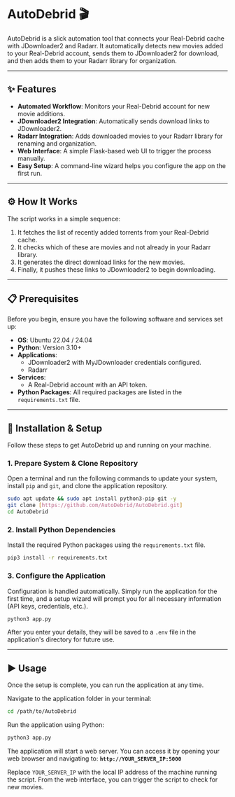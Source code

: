 # AutoDebrid 🎬

AutoDebrid is a slick automation tool that connects your Real-Debrid cache with JDownloader2 and Radarr. It automatically detects new movies added to your Real-Debrid account, sends them to JDownloader2 for download, and then adds them to your Radarr library for organization.

***

## ✨ Features

* **Automated Workflow**: Monitors your Real-Debrid account for new movie additions.
* **JDownloader2 Integration**: Automatically sends download links to JDownloader2.
* **Radarr Integration**: Adds downloaded movies to your Radarr library for renaming and organization.
* **Web Interface**: A simple Flask-based web UI to trigger the process manually.
* **Easy Setup**: A command-line wizard helps you configure the app on the first run.

***

## ⚙️ How It Works

The script works in a simple sequence:
1.  It fetches the list of recently added torrents from your Real-Debrid cache.
2.  It checks which of these are movies and not already in your Radarr library.
3.  It generates the direct download links for the new movies.
4.  Finally, it pushes these links to JDownloader2 to begin downloading.

***

## 📋 Prerequisites

Before you begin, ensure you have the following software and services set up:

* **OS**: Ubuntu 22.04 / 24.04
* **Python**: Version 3.10+
* **Applications**:
    * JDownloader2 with MyJDownloader credentials configured.
    * Radarr
* **Services**:
    * A Real-Debrid account with an API token.
* **Python Packages**: All required packages are listed in the `requirements.txt` file.

***

## 🚀 Installation & Setup

Follow these steps to get AutoDebrid up and running on your machine.

### 1. Prepare System & Clone Repository
Open a terminal and run the following commands to update your system, install `pip` and `git`, and clone the application repository.
```bash
sudo apt update && sudo apt install python3-pip git -y
git clone [https://github.com/AutoDebrid/AutoDebrid.git]
cd AutoDebrid
````

### 2\. Install Python Dependencies

Install the required Python packages using the `requirements.txt` file.

```bash
pip3 install -r requirements.txt
```

### 3\. Configure the Application

Configuration is handled automatically. Simply run the application for the first time, and a setup wizard will prompt you for all necessary information (API keys, credentials, etc.).

```bash
python3 app.py
```

After you enter your details, they will be saved to a `.env` file in the application's directory for future use.

-----

## ▶️ Usage

Once the setup is complete, you can run the application at any time.

Navigate to the application folder in your terminal:

```bash
cd /path/to/AutoDebrid
```

Run the application using Python:

```bash
python3 app.py
```

The application will start a web server. You can access it by opening your web browser and navigating to:
**`http://YOUR_SERVER_IP:5000`**

Replace `YOUR_SERVER_IP` with the local IP address of the machine running the script. From the web interface, you can trigger the script to check for new movies.

```
```
